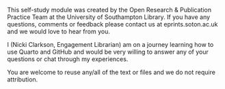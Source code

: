 This self-study module was created by the Open Research & Publication Practice Team at the University of Southampton Library. If you have any questions, comments or feedback please contact us at eprints.soton.ac.uk and we would love to hear from you.

I (Nicki Clarkson, Engagement Librarian) am on a journey learning how to use Quarto and GitHub and would be very willing to answer any of your questions or chat through my experiences.

You are welcome to reuse any/all of the text or files and we do not require attribution.

